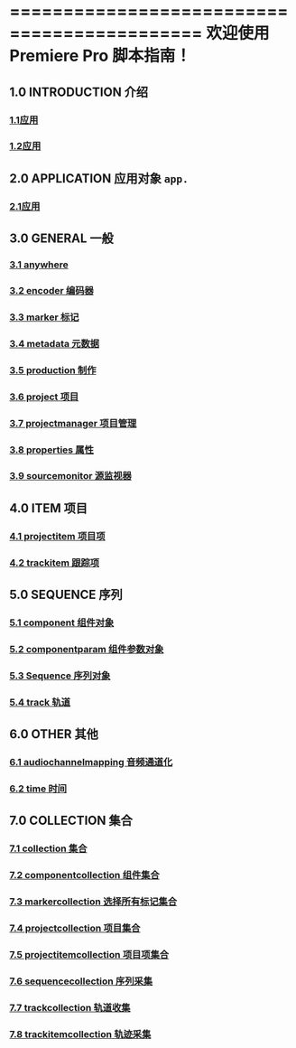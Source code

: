 ============================================
欢迎使用 Premiere Pro 脚本指南！
============================================
## 1.0 INTRODUCTION 介绍
   ### [1.1应用](https://github.com/LoYoi-i/ZH-BOOK/blob/main/Pr%E8%84%9A%E6%9C%AC%E5%BC%80%E5%8F%91%E6%8C%87%E5%8D%97/application/application.rst)
   ### [1.2应用](https://github.com/LoYoi-i/ZH-BOOK/blob/main/Pr%E8%84%9A%E6%9C%AC%E5%BC%80%E5%8F%91%E6%8C%87%E5%8D%97/application/application.rst)
   
## 2.0 APPLICATION 应用对象 ``app.``
   ### [2.1应用](https://github.com/LoYoi-i/ZH-BOOK/blob/main/Pr%E8%84%9A%E6%9C%AC%E5%BC%80%E5%8F%91%E6%8C%87%E5%8D%97/application/application.rst)

## 3.0 GENERAL 一般
   ### [3.1 anywhere](https://github.com/LoYoi-i/ZH-BOOK/blob/main/Pr%E8%84%9A%E6%9C%AC%E5%BC%80%E5%8F%91%E6%8C%87%E5%8D%97/general/anywhere.rst)
   ### [3.2 encoder 编码器](https://github.com/LoYoi-i/ZH-BOOK/blob/main/Pr%E8%84%9A%E6%9C%AC%E5%BC%80%E5%8F%91%E6%8C%87%E5%8D%97/general/encoder.rst)
   ### [3.3 marker 标记](https://github.com/LoYoi-i/ZH-BOOK/blob/main/Pr%E8%84%9A%E6%9C%AC%E5%BC%80%E5%8F%91%E6%8C%87%E5%8D%97/general/marker.rst)
   ### [3.4 metadata 元数据](https://github.com/LoYoi-i/ZH-BOOK/blob/main/Pr%E8%84%9A%E6%9C%AC%E5%BC%80%E5%8F%91%E6%8C%87%E5%8D%97/general/metadata.rst)
   ### [3.5 production 制作](https://github.com/LoYoi-i/ZH-BOOK/blob/main/Pr%E8%84%9A%E6%9C%AC%E5%BC%80%E5%8F%91%E6%8C%87%E5%8D%97/general/production.rst)
   ### [3.6 project 项目](https://github.com/LoYoi-i/ZH-BOOK/blob/main/Pr%E8%84%9A%E6%9C%AC%E5%BC%80%E5%8F%91%E6%8C%87%E5%8D%97/general/project.rst)
   ### [3.7 projectmanager 项目管理](https://github.com/LoYoi-i/ZH-BOOK/blob/main/Pr%E8%84%9A%E6%9C%AC%E5%BC%80%E5%8F%91%E6%8C%87%E5%8D%97/general/projectmanager.rst)
   ### [3.8 properties 属性](https://github.com/LoYoi-i/ZH-BOOK/blob/main/Pr%E8%84%9A%E6%9C%AC%E5%BC%80%E5%8F%91%E6%8C%87%E5%8D%97/general/properties.rst)
   ### [3.9 sourcemonitor 源监视器](https://github.com/LoYoi-i/ZH-BOOK/blob/main/Pr%E8%84%9A%E6%9C%AC%E5%BC%80%E5%8F%91%E6%8C%87%E5%8D%97/general/sourcemonitor.rst)
   
## 4.0 ITEM 项目
   ### [4.1 projectitem 项目项](https://github.com/LoYoi-i/ZH-BOOK/blob/main/Pr%E8%84%9A%E6%9C%AC%E5%BC%80%E5%8F%91%E6%8C%87%E5%8D%97/item/projectitem.rst)
   ### [4.2 trackitem 跟踪项](https://github.com/LoYoi-i/ZH-BOOK/blob/main/Pr%E8%84%9A%E6%9C%AC%E5%BC%80%E5%8F%91%E6%8C%87%E5%8D%97/item/trackitem.rst)

## 5.0 SEQUENCE 序列
   ### [5.1 component 组件对象](https://github.com/LoYoi-i/ZH-BOOK/blob/main/Pr%E8%84%9A%E6%9C%AC%E5%BC%80%E5%8F%91%E6%8C%87%E5%8D%97/sequence/component.rst)
   ### [5.2 componentparam 组件参数对象](https://github.com/LoYoi-i/ZH-BOOK/blob/main/Pr%E8%84%9A%E6%9C%AC%E5%BC%80%E5%8F%91%E6%8C%87%E5%8D%97/sequence/componentparam.rst)
   ### [5.3 Sequence 序列对象](https://github.com/LoYoi-i/ZH-BOOK/blob/main/Pr%E8%84%9A%E6%9C%AC%E5%BC%80%E5%8F%91%E6%8C%87%E5%8D%97/sequence/sequence.rst)
   ### [5.4 track 轨道](https://github.com/LoYoi-i/ZH-BOOK/blob/main/Pr%E8%84%9A%E6%9C%AC%E5%BC%80%E5%8F%91%E6%8C%87%E5%8D%97/sequence/track.rst)
   
## 6.0  OTHER 其他
   ### [6.1 audiochannelmapping 音频通道化](https://github.com/LoYoi-i/ZH-BOOK/blob/main/Pr%E8%84%9A%E6%9C%AC%E5%BC%80%E5%8F%91%E6%8C%87%E5%8D%97/other/audiochannelmapping.rst)
   ### [6.2 time 时间](https://github.com/LoYoi-i/ZH-BOOK/blob/main/Pr%E8%84%9A%E6%9C%AC%E5%BC%80%E5%8F%91%E6%8C%87%E5%8D%97/other/time.rst)

## 7.0 COLLECTION 集合
   ### [7.1 collection 集合](https://github.com/LoYoi-i/ZH-BOOK/blob/main/Pr%E8%84%9A%E6%9C%AC%E5%BC%80%E5%8F%91%E6%8C%87%E5%8D%97/collection/collection.rst)
   ### [7.2 componentcollection 组件集合](https://github.com/LoYoi-i/ZH-BOOK/blob/main/Pr%E8%84%9A%E6%9C%AC%E5%BC%80%E5%8F%91%E6%8C%87%E5%8D%97/collection/componentcollection.rst)
   ### [7.3 markercollection 选择所有标记集合](https://github.com/LoYoi-i/ZH-BOOK/blob/main/Pr%E8%84%9A%E6%9C%AC%E5%BC%80%E5%8F%91%E6%8C%87%E5%8D%97/collection/markercollection.rst)
   ### [7.4 projectcollection 项目集合](https://github.com/LoYoi-i/ZH-BOOK/blob/main/Pr%E8%84%9A%E6%9C%AC%E5%BC%80%E5%8F%91%E6%8C%87%E5%8D%97/collection/projectcollection.rst)
   ### [7.5 projectitemcollection 项目项集合](https://github.com/LoYoi-i/ZH-BOOK/blob/main/Pr%E8%84%9A%E6%9C%AC%E5%BC%80%E5%8F%91%E6%8C%87%E5%8D%97/collection/projectitemcollection.rst)
   ### [7.6 sequencecollection 序列采集](https://github.com/LoYoi-i/ZH-BOOK/blob/main/Pr%E8%84%9A%E6%9C%AC%E5%BC%80%E5%8F%91%E6%8C%87%E5%8D%97/collection/sequencecollection.rst)
   ### [7.7 trackcollection 轨道收集](https://github.com/LoYoi-i/ZH-BOOK/blob/main/Pr%E8%84%9A%E6%9C%AC%E5%BC%80%E5%8F%91%E6%8C%87%E5%8D%97/collection/trackcollection.rst)
   ### [7.8 trackitemcollection 轨迹采集](https://github.com/LoYoi-i/ZH-BOOK/blob/main/Pr%E8%84%9A%E6%9C%AC%E5%BC%80%E5%8F%91%E6%8C%87%E5%8D%97/collection/trackitemcollection.rst)
